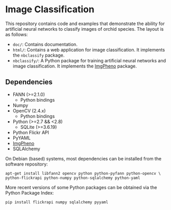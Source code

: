 # Image Classification

This repository contains code and examples that demonstrate the ability for
artificial neural networks to classify images of orchid species. The layout
is as follows:

* `doc/`: Contains documentation.
* `html/`: Contains a web application for image classification. It implements
  the `nbclassify` package.
* `nbclassify/`: A Python package for training artificial neural networks and
   image classification. It implements the [ImgPheno][1] package.


## Dependencies

* FANN (>=2.1.0)
  * Python bindings
* Numpy
* OpenCV (2.4.x)
  * Python bindings
* Python (>=2.7 && <2.8)
  * SQLite (>=3.6.19)
* Python Flickr API
* PyYAML
* [ImgPheno][1]
* SQLAlchemy

On Debian (based) systems, most dependencies can be installed from the
software repository:

    apt-get install libfann2 opencv python python-pyfann python-opencv \
    python-flickrapi python-numpy python-sqlalchemy python-yaml

More recent versions of some Python packages can be obtained via the Python
Package Index:

    pip install flickrapi numpy sqlalchemy pyyaml


[1]: https://github.com/naturalis/feature-extraction
